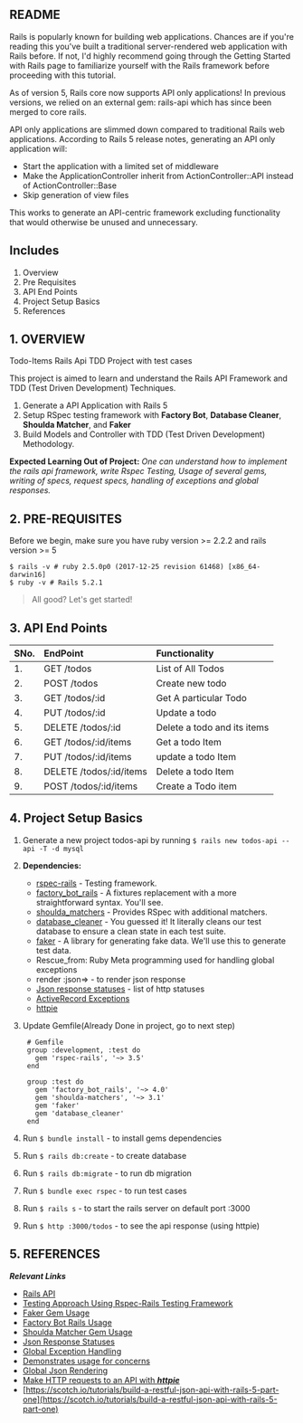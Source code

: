 ## README

Rails is popularly known for building web applications. Chances are if you're reading this you've built a traditional server-rendered web application with Rails before. If not, I'd highly recommend going through the Getting Started with Rails page to familiarize yourself with the Rails framework before proceeding with this tutorial.

As of version 5, Rails core now supports API only applications! In previous versions, we relied on an external gem: rails-api which has since been merged to core rails.

API only applications are slimmed down compared to traditional Rails web applications. According to Rails 5 release notes, generating an API only application will:

* Start the application with a limited set of middleware
* Make the ApplicationController inherit from ActionController::API instead of ActionController::Base
* Skip generation of view files

This works to generate an API-centric framework excluding functionality that would otherwise be unused and unnecessary.

## Includes

1. Overview
2. Pre Requisites
3. API End Points
4. Project Setup Basics
5. References

## 1. OVERVIEW 

Todo-Items Rails Api TDD Project with test cases

This project is aimed to learn and understand the Rails API Framework and TDD (Test Driven Development) Techniques.
1. Generate a API Application with Rails 5
2. Setup RSpec testing framework with **Factory Bot**, **Database Cleaner**, **Shoulda Matcher**, and **Faker**
3. Build Models and Controller with TDD (Test Driven Development) Methodology.

**Expected Learning Out of Project:**
*One can understand how to implement the rails api framework, write Rspec Testing, Usage of several gems, writing of specs, request specs, handling of exceptions and global responses.*
 
## 2. PRE-REQUISITES
Before we begin, make sure you have ruby version >= 2.2.2 and rails version >= 5

```
$ rails -v # ruby 2.5.0p0 (2017-12-25 revision 61468) [x86_64-darwin16]
$ ruby -v # Rails 5.2.1
```

> All good? Let's get started!

## 3. API End Points
| SNo.   | EndPoint                  | Functionality                 |
| :----  | :--------                 | :------------                 |
| 1.     | GET /todos                | List of All Todos             |
| 2.     | POST /todos               | Create new todo               | 
| 3.     | GET /todos/:id            | Get A particular Todo         |
| 4.     | PUT /todos/:id            | Update a todo                 |
| 5.     | DELETE /todos/:id         | Delete a todo and its items   |
| 6.     | GET /todos/:id/items      | Get a todo Item               |
| 7.     | PUT /todos/:id/items      | update a todo Item            |
| 8.     | DELETE /todos/:id/items   | Delete a todo Item            |
| 9.     | POST /todos/:id/items     | Create a Todo item            |
        
## 4. Project Setup Basics
1. Generate a new project todos-api by running ```$ rails new todos-api --api -T -d mysql ```

2. **Dependencies:**
    - [rspec-rails](https://guides.rubyonrails.org/v3.2.9/testing.html) - Testing framework.
    - [factory_bot_rails](https://github.com/thoughtbot/factory_bot_rails) - A fixtures replacement with a more straightforward syntax. You'll see.
    - [shoulda_matchers](https://github.com/thoughtbot/shoulda-matchers) - Provides RSpec with additional matchers.
    - [database_cleaner](https://github.com/DatabaseCleaner/database_cleaner) - You guessed it! It literally cleans our test database to ensure a clean state in each test suite.
    - [faker](https://github.com/stympy/faker) - A library for generating fake data. We'll use this to generate test data.  
    - Rescue_from: Ruby Meta programming used for handling global exceptions
    - render :json=> - to render json response
    - [Json response statuses](https://guides.rubyonrails.org/layouts_and_rendering.html#the-location-option) - list of http statuses
    - [ActiveRecord Exceptions](https://www.rubydoc.info/docs/rails/3.1.1/ActiveRecord/ActiveRecordError)
    - [httpie](https://httpie.org/)
   
3. Update Gemfile(Already Done in project, go to next step)
   ```
    # Gemfile
    group :development, :test do
      gem 'rspec-rails', '~> 3.5'
    end
    
    group :test do
      gem 'factory_bot_rails', '~> 4.0'
      gem 'shoulda-matchers', '~> 3.1'
      gem 'faker'
      gem 'database_cleaner'
    end
    ```  

4. Run ```$ bundle install``` - to install gems dependencies   
5. Run ```$ rails db:create```  - to create database
6. Run ```$ rails db:migrate``` -  to run db migration
7. Run ```$ bundle exec rspec``` -  to run test cases
8. Run ```$ rails s``` -  to start the rails server on default port :3000
9. Run ```$ http :3000/todos``` -  to see the api response (using httpie)

## 5. REFERENCES
**_Relevant Links_**   
- [Rails API](https://github.com/rails-api/rails-api) 
- [Testing Approach Using Rspec-Rails Testing Framework](https://guides.rubyonrails.org/v3.2.9/testing.html)
- [Faker Gem Usage](https://github.com/stympy/faker)
- [Factory Bot Rails Usage](https://github.com/thoughtbot/factory_bot_rails)
- [Shoulda Matcher Gem Usage](https://github.com/thoughtbot/shoulda-matchers)
- [Json Response Statuses](https://guides.rubyonrails.org/layouts_and_rendering.html#the-location-option	)
- [Global Exception Handling](https://api.rubyonrails.org/classes/ActiveSupport/Rescuable/ClassMethods.html)
- [Demonstrates usage for concerns](https://api.rubyonrails.org/classes/ActiveSupport/Concern.html)
- [Global Json Rendering](https://apidock.com/rails/ActionController/Base/render) 
- [Make HTTP requests to an API with **_httpie_**](https://httpie.org/)
- [https://scotch.io/tutorials/build-a-restful-json-api-with-rails-5-part-one](https://scotch.io/tutorials/build-a-restful-json-api-with-rails-5-part-one) 
 


    
      
    

        